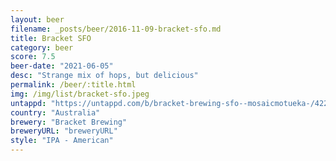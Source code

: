 ```yaml
---
layout: beer
filename: _posts/beer/2016-11-09-bracket-sfo.md
title: Bracket SFO
category: beer
score: 7.5
beer-date: "2021-06-05"
desc: "Strange mix of hops, but delicious"
permalink: /beer/:title.html
img: /img/list/bracket-sfo.jpeg
untappd: "https://untappd.com/b/bracket-brewing-sfo--mosaicmotueka-/4220841"
country: "Australia"
brewery: "Bracket Brewing"
breweryURL: "breweryURL"
style: "IPA - American"
---
```

